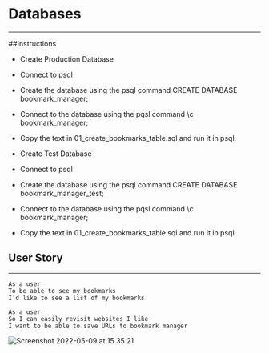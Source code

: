 # Databases
---

##Instructions

- Create Production Database

- Connect to psql
- Create the database using the psql command CREATE DATABASE bookmark_manager;
- Connect to the database using the pqsl command \c bookmark_manager;
- Copy the text in 01_create_bookmarks_table.sql and run it in psql.

- Create Test Database

- Connect to psql
- Create the database using the psql command CREATE DATABASE bookmark_manager_test;
- Connect to the database using the pqsl command \c bookmark_manager;
- Copy the text in 01_create_bookmarks_table.sql and run it in psql.

## User Story
---
```
As a user
To be able to see my bookmarks
I'd like to see a list of my bookmarks

As a user
So I can easily revisit websites I like
I want to be able to save URLs to bookmark manager
```

![Screenshot 2022-05-09 at 15 35 21](https://user-images.githubusercontent.com/58693804/167434450-912649f8-b31b-4554-95ba-abf046ecfc24.png)
